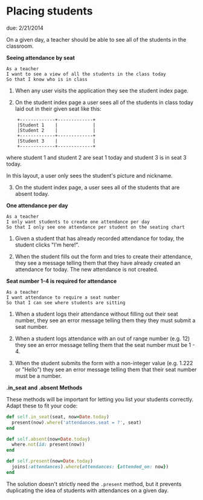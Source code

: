 # Placing students

due: 2/21/2014

On a given day, a teacher should be able to see all of the students in the
classroom.

**Seeing attendance by seat**

```
As a teacher
I want to see a view of all the students in the class today
So that I know who is in class
```

1. When any user visits the application they see the student index page.

2. On the student index page a user sees all of the students in class today
   laid out in their given seat like this:

```
    +-------------+-------------+
    |Student 1    |             |
    |Student 2    |             |
    +-------------+-------------+
    |Student 3    |             |
    +-------------+-------------+
```

   where student 1 and student 2 are seat 1 today and student 3 is in seat 3
   today.

   In this layout, a user only sees the student's picture and nickname.

3. On the student index page, a user sees all of the students that are absent
   today.


**One attendance per day**

```
As a teacher
I only want students to create one attendance per day
So that I only see one attendance per student on the seating chart
```

1. Given a student that has already recorded attendance for today, the student
   clicks "I'm here!".

2. When the student fills out the form and tries to create their attendance,
   they see a message telling them that they have already created an attendance
   for today. The new attendance is not created.


**Seat number 1-4 is required for attendance**

```
As a teacher
I want attendance to require a seat number
So that I can see where students are sitting
```

1. When a student logs their attendance without filling out their seat number,
   they see an error message telling them they they must submit a seat number.

3. When a student logs attendance with an out of range number (e.g. 12) they see an
   error message telling them that the seat number must be 1 - 4.

4. When the student submits the form with a non-integer value (e.g. 1.222 or
   "Hello") they see an error message telling them that their seat number must be
   a number.

**.in_seat and .absent Methods**

These methods will be important for letting you list your students correctly. Adapt these to fit your code:

```ruby
def self.in_seat(seat, now=Date.today)
  present(now).where('attendances.seat = ?', seat)
end

def self.absent(now=Date.today)
  where.not(id: present(now))
end

def self.present(now=Date.today)
  joins(:attendances).where(attendances: {attended_on: now})
end
```

The solution doesn't strictly need the `.present` method, but it prevents duplicating the idea of students with attendances on a given day.
